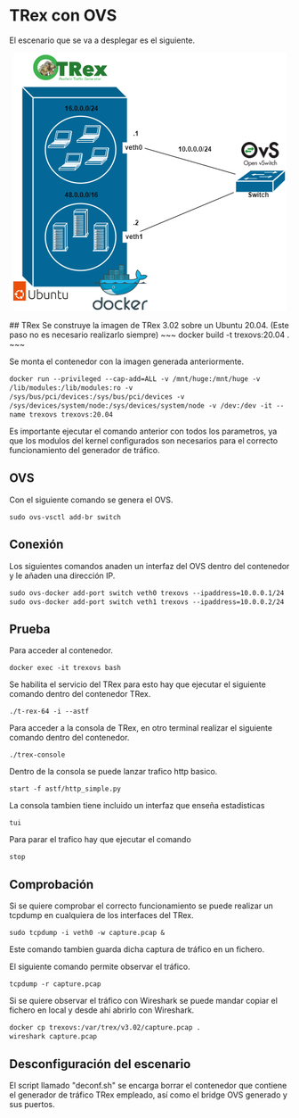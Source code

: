 # TRex con OVS
El escenario que se va a desplegar es el siguiente.
<p align="center">
  <img src="../img/TREX-OVS.png">
</p>
## TRex
Se construye la imagen de TRex 3.02 sobre un Ubuntu 20.04. (Este paso no es necesario realizarlo siempre)
~~~
docker build -t trexovs:20.04 .
~~~

Se monta el contenedor con la imagen generada anteriormente. 
~~~
docker run --privileged --cap-add=ALL -v /mnt/huge:/mnt/huge -v /lib/modules:/lib/modules:ro -v /sys/bus/pci/devices:/sys/bus/pci/devices -v /sys/devices/system/node:/sys/devices/system/node -v /dev:/dev -it --name trexovs trexovs:20.04
~~~
Es importante ejecutar el comando anterior con todos los parametros, ya que los modulos del kernel configurados son necesarios para el correcto funcionamiento del generador de tráfico. 

## OVS
Con el siguiente comando se genera el OVS.
~~~
sudo ovs-vsctl add-br switch
~~~

## Conexión
Los siguientes comandos anaden un interfaz del OVS dentro del contenedor y le añaden una dirección IP.  
~~~
sudo ovs-docker add-port switch veth0 trexovs --ipaddress=10.0.0.1/24
sudo ovs-docker add-port switch veth1 trexovs --ipaddress=10.0.0.2/24
~~~

## Prueba 
Para acceder al contenedor.
~~~
docker exec -it trexovs bash
~~~

Se habilita el servicio del TRex para esto hay que ejecutar el siguiente comando dentro del contenedor TRex.
~~~
./t-rex-64 -i --astf
~~~

Para acceder a la consola de TRex, en otro terminal realizar el siguiente comando dentro del contenedor.
~~~
./trex-console
~~~
Dentro de la consola se puede lanzar trafico http basico.
~~~
start -f astf/http_simple.py 
~~~
La consola tambien tiene incluido un interfaz que enseña estadisticas
~~~
tui
~~~
Para parar el trafico hay que ejecutar el comando
~~~
stop
~~~

## Comprobación
Si se quiere comprobar el correcto funcionamiento se puede realizar un tcpdump en cualquiera de los interfaces del TRex.
~~~
sudo tcpdump -i veth0 -w capture.pcap &
~~~
Este comando tambien guarda dicha captura de tráfico en un fichero.

El siguiente comando permite observar el tráfico.
~~~
tcpdump -r capture.pcap
~~~

Si se quiere observar el tráfico con Wireshark se puede mandar copiar el fichero en local y desde ahí abrirlo con Wireshark.
~~~
docker cp trexovs:/var/trex/v3.02/capture.pcap .
wireshark capture.pcap
~~~

## Desconfiguración del escenario 
El script llamado "deconf.sh" se encarga borrar el contenedor que contiene el generador de tráfico TRex empleado, así como el bridge OVS generado y sus puertos. 
